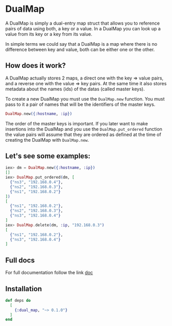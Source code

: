 # DualMap
  A DualMap is simply a dual-entry map struct that allows you to reference pairs of data using both, a key or a value. In a DualMap you can look up a value from its key or a key from its value.

  In simple terms we could say that a DualMap is a map where there is no difference between key and value, both can be either one or the other.

  ## How does it work?

  A DualMap actually stores 2 maps, a direct one with the key => value pairs, and a reverse one with the value => key pairs. At the same time it also stores metadata about the names (ids) of the datas (called master keys).

  To create a new DualMap you must use the `DualMap.new` function. You must pass to it a pair of names that will be the identifiers of the master keys.

  ```elixir
  DualMap.new({:hostname, :ip})
  ```

  The order of the master keys is important. If you later want to make insertions into the DualMap and you use the `DualMap.put_ordered` function the value pairs will assume that they are ordered as defined at the time of creating the DualMap with `DualMap.new`.

  ## Let's see some examples:

  ```elixir
  iex> dm = DualMap.new({:hostname, :ip})
  []
  iex> DualMap.put_ordered(dm, [
    {"ns3", "192.168.0.4"},
    {"ns2", "192.168.0.3"},
    {"ns1", "192.168.0.2"}
  ])
  [
    {"ns1", "192.168.0.2"},
    {"ns2", "192.168.0.3"},
    {"ns3", "192.168.0.4"}
  ]
  iex> DualMap.delete(dm, :ip, "192.168.0.3")
  [
    {"ns1", "192.168.0.2"},
    {"ns3", "192.168.0.4"}
  ]
  ```

## Full docs

For full documentation follow the link [doc](https://hexdocs.pm/dual_map_ex/)

## Installation

```elixir
def deps do
  [
    {:dual_map, "~> 0.1.0"}
  ]
end
```

